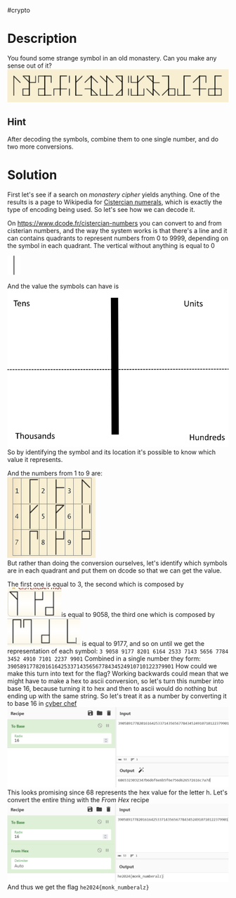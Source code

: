 #crypto 
# Description
You found some strange symbol in an old monastery. Can you make any sense out of it?
![monastery.jpg](../Screenshots/monastery.png)
  
## Hint
After decoding the symbols, combine them to one single number, and do two more conversions.

# Solution
First let's see if a search on *monastery cipher* yields anything.
One of the results is a page to Wikipedia for [Cistercian numerals](https://en.wikipedia.org/wiki/Cistercian_numerals), which is exactly the type of encoding being used. So let's see how we can decode it.

On https://www.dcode.fr/cistercian-numbers you can convert to and from cisterian numbers, and the way the system works is that there's a line and it can contains quadrants to represent numbers from 0  to 9999, depending on the symbol in each quadrant. The vertical without anything is equal to 0

![cisterian 0](../Screenshots/char(0).png)

And the value the symbols can have is
![](../Screenshots/Pasted%20image%2020240331140555.png)\
So by identifying the symbol and its location it's possible to know which value it represents.

And the numbers from 1 to 9 are:\
![Cisterian digits](../Screenshots/Pasted%20image%2020240331141429.png)\
But rather than doing the conversion ourselves, let's identify which symbols are in each quadrant and put them on dcode so that we can get the value.

The first one is equal to 3, the second which is  composed by ![](../Screenshots/Pasted%20image%2020240331145002.png)is equal to 9058, the third one which is composed by ![](../Screenshots/Pasted%20image%2020240331144854.png) is equal to 9177, and so on until we get the representation of each symbol:
`3 9058 9177 8201 6164 2533 7143 5656 7784 3452 4910 7101 2237 9901`
Combined in a single number they form:
`39058917782016164253371435656778434524910710122379901`
How could we make this turn into text for the flag? Working backwards could mean that we might have to make a hex to ascii conversion, so let's turn this number into base 16, because turning it to hex and then to ascii would do nothing but ending up with the same string. So let's treat it as a number by converting it to base 16 in [cyber chef](https://cyberchef.org/)
![decimal to base 16](../Screenshots/Pasted%20image%2020240331142540.png)\
This looks promising since 68 represents the hex value for the letter h. Let's convert the entire thing with the *From Hex* recipe
![flag](../Screenshots/Pasted%20image%2020240331142643.png)\
And thus we get the flag `he2024{monk_numberalz}`